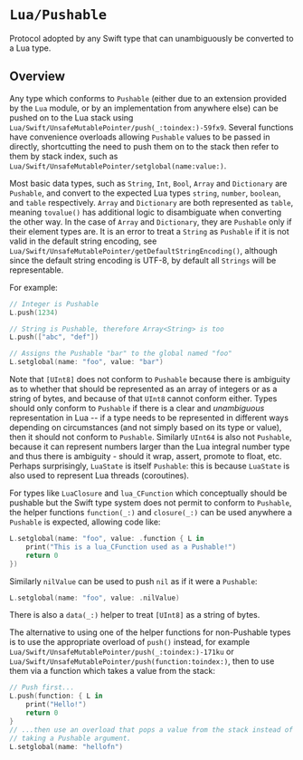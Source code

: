# ``Lua/Pushable``

Protocol adopted by any Swift type that can unambiguously be converted to a Lua type.

## Overview

Any type which conforms to `Pushable` (either due to an extension provided by the `Lua` module, or by an implementation from anywhere else) can be pushed on to the Lua stack using ``Lua/Swift/UnsafeMutablePointer/push(_:toindex:)-59fx9``. Several functions have convenience overloads allowing `Pushable` values to be passed in directly, shortcutting the need to push them on to the stack then refer to them by stack index, such as ``Lua/Swift/UnsafeMutablePointer/setglobal(name:value:)``.

Most basic data types, such as `String`, `Int`, `Bool`, `Array` and `Dictionary` are `Pushable`, and convert to the expected Lua types `string`, `number`, `boolean`, and `table` respectively. `Array` and `Dictionary` are both represented as `table`, meaning `tovalue()` has additional logic to disambiguate when converting the other way. In the case of `Array` and `Dictionary`, they are `Pushable` only if their element types are. It is an error to treat a `String` as `Pushable` if it is not valid in the default string encoding, see ``Lua/Swift/UnsafeMutablePointer/getDefaultStringEncoding()``, although since the default string encoding is UTF-8, by default all `Strings` will be representable.

For example:

```swift
// Integer is Pushable
L.push(1234)

// String is Pushable, therefore Array<String> is too
L.push(["abc", "def"])

// Assigns the Pushable "bar" to the global named "foo"
L.setglobal(name: "foo", value: "bar")
```

Note that `[UInt8]` does not conform to `Pushable` because there is ambiguity as to whether that should be represented as an array of integers or as a string of bytes, and because of that `UInt8` cannot conform either. Types should only conform to `Pushable` if there is a clear and _unambiguous_ representation in Lua -- if a type needs to be represented in different ways depending on circumstances (and not simply based on its type or value), then it should not conform to `Pushable`. Similarly `UInt64` is also not `Pushable`, because it can represent numbers larger than the Lua integral number type and thus there is ambiguity - should it wrap, assert, promote to float, etc. Perhaps surprisingly, `LuaState` is itself `Pushable`: this is because `LuaState` is also used to represent Lua threads (coroutines).

For types like `LuaClosure` and `lua_CFunction` which conceptually should be pushable but the Swift type system does not permit to conform to `Pushable`, the helper functions ``function(_:)`` and ``closure(_:)`` can be used anywhere a `Pushable` is expected, allowing code like:

```swift
L.setglobal(name: "foo", value: .function { L in
    print("This is a lua_CFunction used as a Pushable!")
    return 0
})
```

Similarly ``nilValue`` can be used to push `nil` as if it were a `Pushable`:

```swift
L.setglobal(name: "foo", value: .nilValue)
```

There is also a ``data(_:)`` helper to treat `[UInt8]` as a string of bytes.

The alternative to using one of the helper functions for non-Pushable types is to use the appropriate overload of `push()` instead, for example ``Lua/Swift/UnsafeMutablePointer/push(_:toindex:)-171ku`` or ``Lua/Swift/UnsafeMutablePointer/push(function:toindex:)``, then to use them via a function which takes a value from the stack:

```swift
// Push first...
L.push(function: { L in
    print("Hello!")
    return 0
}
// ...then use an overload that pops a value from the stack instead of
// taking a Pushable argument.
L.setglobal(name: "hellofn")
```
